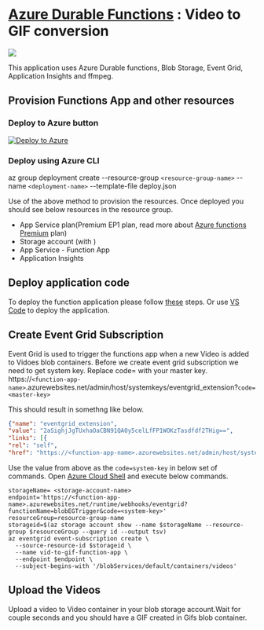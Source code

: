 # [Azure Durable Functions](https://docs.microsoft.com/en-us/azure/azure-functions/durable/durable-functions-overview) : Video to GIF conversion
![](demo.gif)

This application uses Azure Durable functions, Blob Storage, Event Grid, Application Insights and ffmpeg.

## Provision Functions App and other resources
### Deploy to Azure button
[![Deploy to Azure](https://azuredeploy.net/deploybutton.png)](https://portal.azure.com/#create/Microsoft.Template/uri/https%3A%2F%2Fraw.githubusercontent.com%2Fkrishnaji%2Fdurable-function-video-to-gif%2Fmaster%2Fdeploy.json)

### Deploy using Azure CLI

az group deployment create --resource-group ```<resource-group-name>``` --name ```<deployment-name>``` --template-file deploy.json

Use of the above method to provision the resources. Once deployed you should see below resources in the resource group.

- App Service plan(Premium EP1 plan, read more about [Azure functions Premium](https://docs.microsoft.com/en-us/azure/azure-functions/functions-premium-plan) plan)
- Storage account (with )
- App Service - Function App
- Application Insights

## Deploy application code
To deploy the function application please follow [these](https://docs.microsoft.com/en-us/azure/azure-functions/functions-continuous-deployment) steps. Or use [VS Code](https://code.visualstudio.com/tutorials/functions-extension/deploy-app) to deploy the application.

## Create Event Grid Subscription
Event Grid is used to trigger the functions app when a new Video is added to Vidoes blob containers. 
Before we create event grid subscription we need to get system key. Replace code= with your master key.
https://```<function-app-name>```.azurewebsites.net/admin/host/systemkeys/eventgrid_extension?```code=<master-key>```
 
This should result in somethng like below.
```json
{"name": "eventgrid_extension",
"value": "2aSighjJgTUxhaOaCBN91QA0y5celLfFP1WOKzTasdfdf2THig==",
"links": [{
"rel": "self",
"href": "https://<function-app-name>.azurewebsites.net/admin/host/systemkeys/eventgrid_extension"}]}
```
Use the value from above as the ```code=system-key``` in below set of commands.
Open [Azure Cloud Shell](https://shell.azure.com) and execute below commands.

```
storageName= <storage-account-name>
endpoint='https://<function-app-name>.azurewebsites.net/runtime/webhooks/eventgrid?functionName=blobEGTrigger&code=<system-key>'
resourceGroup=resource-group-name
storageid=$(az storage account show --name $storageName --resource-group $resourceGroup --query id --output tsv)
az eventgrid event-subscription create \
  --source-resource-id $storageid \
  --name vid-to-gif-function-app \
  --endpoint $endpoint \
  --subject-begins-with '/blobServices/default/containers/videos'
```
## Upload the Videos
Upload a video to Video container in your blob storage account.Wait for couple seconds and you should have a GIF created in Gifs blob container.  